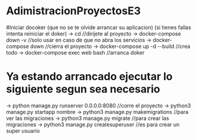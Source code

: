 # AdimistracionProyectosE3

#Iniciar docoker
(que no se te olvide arrancar su aplicacion)
(si tienes fallas intenta reiniciar el doker)
-> cd //dirijete al proyecto
-> docker-compose down -v //solo usar en caso de que no abra los servicios
-> docker-compose down //cierra el proyecto
-> docker-compose up -d --build //crea todo
-> docker-compose exec web bash //arranca doker

# Ya estando arrancado ejecutar lo siguiente segun sea necesario
-> python manage.py runserver 0.0.0.0:8080 //corre el proyecto
-> python3 manage.py startapp nombre
-> python3 manage.py makemigrations //para ver las migraciones
-> python3 manage.py migrate //para crear las migraciones
-> python3 manage.py createsuperuser //es para crear un super usuario
